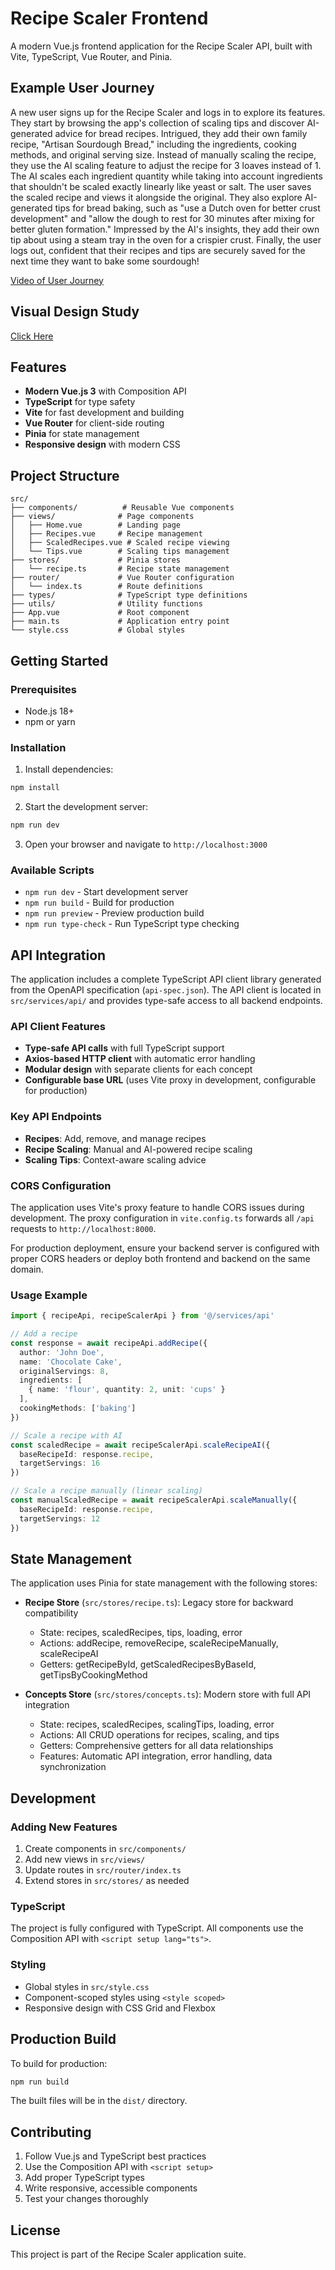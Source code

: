 # Recipe Scaler Frontend

A modern Vue.js frontend application for the Recipe Scaler API, built with Vite, TypeScript, Vue Router, and Pinia.

## Example User Journey
A new user signs up for the Recipe Scaler and logs in to explore its features. They start by browsing the app's collection of scaling tips and discover AI-generated advice for bread recipes. Intrigued, they add their own family recipe, "Artisan Sourdough Bread," including the ingredients, cooking methods, and original serving size. Instead of manually scaling the recipe, they use the AI scaling feature to adjust the recipe for 3 loaves instead of 1. The AI scales each ingredient quantity while taking into account ingredients that shouldn't be scaled exactly linearly like yeast or salt. The user saves the scaled recipe and views it alongside the original. They also explore AI-generated tips for bread baking, such as "use a Dutch oven for better crust development" and "allow the dough to rest for 30 minutes after mixing for better gluten formation." Impressed by the AI's insights, they add their own tip about using a steam tray in the oven for a crispier crust. Finally, the user logs out, confident that their recipes and tips are securely saved for the next time they want to bake some sourdough!

[Video of User Journey](./Recipe_Scaler_Final.mov)

## Visual Design Study
[Click Here](./Visual_Design_Study.pdf)

## Features

- **Modern Vue.js 3** with Composition API
- **TypeScript** for type safety
- **Vite** for fast development and building
- **Vue Router** for client-side routing
- **Pinia** for state management
- **Responsive design** with modern CSS

## Project Structure

```
src/
├── components/          # Reusable Vue components
├── views/              # Page components
│   ├── Home.vue        # Landing page
│   ├── Recipes.vue     # Recipe management
│   ├── ScaledRecipes.vue # Scaled recipe viewing
│   └── Tips.vue        # Scaling tips management
├── stores/             # Pinia stores
│   └── recipe.ts       # Recipe state management
├── router/             # Vue Router configuration
│   └── index.ts        # Route definitions
├── types/              # TypeScript type definitions
├── utils/              # Utility functions
├── App.vue             # Root component
├── main.ts             # Application entry point
└── style.css           # Global styles
```

## Getting Started

### Prerequisites

- Node.js 18+ 
- npm or yarn

### Installation

1. Install dependencies:
```bash
npm install
```

2. Start the development server:
```bash
npm run dev
```

3. Open your browser and navigate to `http://localhost:3000`

### Available Scripts

- `npm run dev` - Start development server
- `npm run build` - Build for production
- `npm run preview` - Preview production build
- `npm run type-check` - Run TypeScript type checking

## API Integration

The application includes a complete TypeScript API client library generated from the OpenAPI specification (`api-spec.json`). The API client is located in `src/services/api/` and provides type-safe access to all backend endpoints.

### API Client Features

- **Type-safe API calls** with full TypeScript support
- **Axios-based HTTP client** with automatic error handling
- **Modular design** with separate clients for each concept
- **Configurable base URL** (uses Vite proxy in development, configurable for production)

### Key API Endpoints

- **Recipes**: Add, remove, and manage recipes
- **Recipe Scaling**: Manual and AI-powered recipe scaling
- **Scaling Tips**: Context-aware scaling advice

### CORS Configuration

The application uses Vite's proxy feature to handle CORS issues during development. The proxy configuration in `vite.config.ts` forwards all `/api` requests to `http://localhost:8000`.

For production deployment, ensure your backend server is configured with proper CORS headers or deploy both frontend and backend on the same domain.

### Usage Example

```typescript
import { recipeApi, recipeScalerApi } from '@/services/api'

// Add a recipe
const response = await recipeApi.addRecipe({
  author: 'John Doe',
  name: 'Chocolate Cake',
  originalServings: 8,
  ingredients: [
    { name: 'flour', quantity: 2, unit: 'cups' }
  ],
  cookingMethods: ['baking']
})

// Scale a recipe with AI
const scaledRecipe = await recipeScalerApi.scaleRecipeAI({
  baseRecipeId: response.recipe,
  targetServings: 16
})

// Scale a recipe manually (linear scaling)
const manualScaledRecipe = await recipeScalerApi.scaleManually({
  baseRecipeId: response.recipe,
  targetServings: 12
})
```

## State Management

The application uses Pinia for state management with the following stores:

- **Recipe Store** (`src/stores/recipe.ts`): Legacy store for backward compatibility
  - State: recipes, scaledRecipes, tips, loading, error
  - Actions: addRecipe, removeRecipe, scaleRecipeManually, scaleRecipeAI
  - Getters: getRecipeById, getScaledRecipesByBaseId, getTipsByCookingMethod

- **Concepts Store** (`src/stores/concepts.ts`): Modern store with full API integration
  - State: recipes, scaledRecipes, scalingTips, loading, error
  - Actions: All CRUD operations for recipes, scaling, and tips
  - Getters: Comprehensive getters for all data relationships
  - Features: Automatic API integration, error handling, data synchronization

## Development

### Adding New Features

1. Create components in `src/components/`
2. Add new views in `src/views/`
3. Update routes in `src/router/index.ts`
4. Extend stores in `src/stores/` as needed

### TypeScript

The project is fully configured with TypeScript. All components use the Composition API with `<script setup lang="ts">`.

### Styling

- Global styles in `src/style.css`
- Component-scoped styles using `<style scoped>`
- Responsive design with CSS Grid and Flexbox

## Production Build

To build for production:

```bash
npm run build
```

The built files will be in the `dist/` directory.

## Contributing

1. Follow Vue.js and TypeScript best practices
2. Use the Composition API with `<script setup>`
3. Add proper TypeScript types
4. Write responsive, accessible components
5. Test your changes thoroughly

## License

This project is part of the Recipe Scaler application suite.
